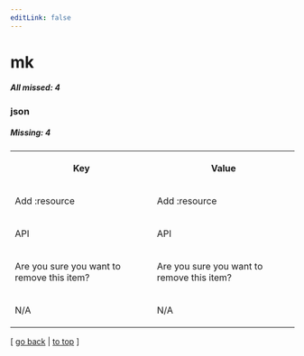 ```yaml
---
editLink: false
---
```


# mk

##### All missed: 4


### json

##### Missing: 4

<table width="100%">
<tr><th width="50%">

Key

</th><th width="50%">

Value

</th></tr>
<tr><td width="50%">

Add :resource

</td><td width="50%">

Add :resource

</td></tr>
<tr><td width="50%">

API

</td><td width="50%">

API

</td></tr>
<tr><td width="50%">

Are you sure you want to remove this item?

</td><td width="50%">

Are you sure you want to remove this item?

</td></tr>
<tr><td width="50%">

N/A

</td><td width="50%">

N/A

</td></tr>
</table>

[ [go back](../status.md) | [to top](#) ]

